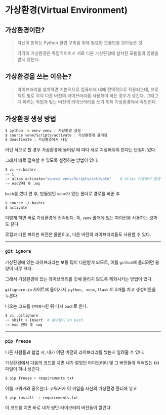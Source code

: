 # 가상환경(Virtual Environment)

## 가상환경이란?

> 자신이 원하는 Python  환경 구축을 위해 필요한 모듈만을 모아놓은 것.
>
> 각각의 가상환경은 독립적이어서 서로 다른 가상환경에 설치된 모듈들의 영향을 받지 않는다.



## 가상환경을 쓰는 이유는?

>  라이브러리를 설치하면 기본적으로 컴퓨터에 내에 전역적으로 적용되는데, 프로젝트 별로 각각 다른 버전의 라이브러리를 사용해야 하는 경우가 생긴다. 그때그때 하려는 작업과 맞는 버전의 라이브러리를 쓰기 위해 가상환경에서 작업한다.



## 가상환경 생성 방법

```bash
$ python -m venv venv : 가상환경 생성
$ source venv/Scripts/activate : 가상환경에 들어감
$ deactivate : 가상환경에서 나감
```

이런 식으로 할 경우 가상환경에 들어갈 때 마다 새로 지정해줘야 한다는 단점이 있다.



그래서 바로 접속할 수 있도록 설정하는 방법이 있다.

```bash
$ vi ~/.bashrc
-> i
-> alias activate="source venv/Scripts/activate"    # alias 이용해서 별명 붙여주는 것?
-> esc연타 후 :wq

```

`bash`를 껐다 켠 후, 만들었던 `venv`가 있는 폴더로 경로를 바꾼 후

```bash
$ source ~/.bashrc
$ activate
```

이렇게 하면 바로 가상환경에 접속된다. 즉, `venv` 폴더에 있는 파이썬을 사용하는 것과도 같다.

로컬과 다른 파이썬 버전은 물론이고, 다른 버전의 라이브러리들도 사용할 수 있다.



---

### `git ignore`

가상환경에 있는 라이브러리는 보통 많이 다운받게 되므로, 이를 `github`에 올리려면 용량이 너무 크다.

그래서 가상환경에 있는 라이브러리를 깃에 올리지 않도록 제외시키는 방법이 있다.



`gitignore.io` 사이트에 들어가서` python`, ` venv`, `flask` 이 3개를 치고 생성버튼을 누른다.

나오는 코드를 `전체복사`한 뒤 다시 `bash`로 온다.

```bash
$ vi .gitignore
-> shift + Insert  # 붙여넣기 in bash
-> esc 연타 후 :wq
```



---

### `pip freeze`

다른 사람들과 협업 시, 내가 어떤 버전의 라이브러리를 썼는지 알려줄 수 있다.



가상환경에서 다음의 코드를 치면 내가 깔았던 라이브러리 및 그 버전들이 적혀있는 txt파일이 하나 생긴다.

```bash
$ pip freeze > requirements.txt
```



이를 코워커와 공유한다. 코워커가 이 파일을 자신의 가상환경 폴더에 넣고

```bash
$ pip install -r requirements.txt
```

이 코드를 치면 바로 내가 썼던 라이브러리 버전들이 깔린다.